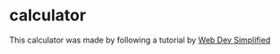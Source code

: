 # calculator

<p>This calculator was made by following a tutorial by <a href="https://www.youtube.com/watch?v=j59qQ7YWLxw">Web Dev Simplified</a></p>
